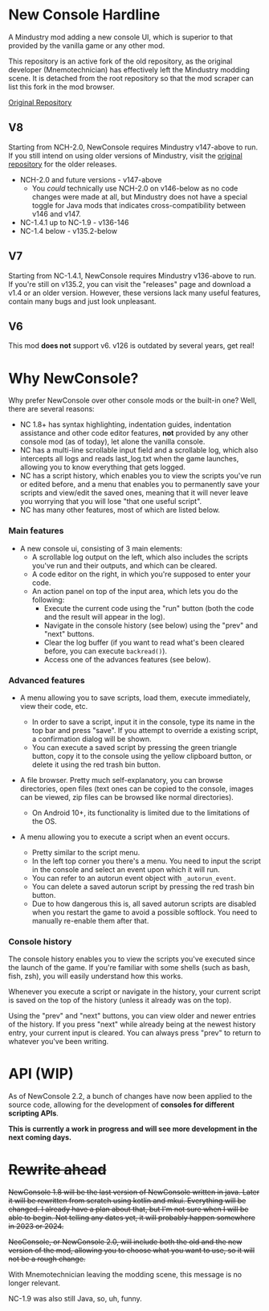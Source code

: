 # New Console Hardline
A Mindustry mod adding a new console UI, which is superior to that provided by the vanilla game or any other mod.

This repository is an active fork of the old repository, as the original developer (Mnemotechnician) has effectively left the Mindustry modding scene. It is detached from the root repository so that the mod scraper can list this fork in the mod browser.

[Original Repository](https://github.com/Mnemotechnician/new-console)

## V8
Starting from NCH-2.0, NewConsole requires Mindustry v147-above to run.
If you still intend on using older versions of Mindustry, visit the [original repository](https://github.com/Mnemotechnician/new-console) for the older releases.

- NCH-2.0 and future versions - v147-above
  * You *could* technically use NCH-2.0 on v146-below as no code changes were made at all, but Mindustry does not have a special toggle for Java mods that indicates cross-compatibility between v146 and v147.
- NC-1.4.1 up to NC-1.9 - v136-146
- NC-1.4 below - v135.2-below

## V7
Starting from NC-1.4.1, NewConsole requires Mindustry v136-above to run.
If you're still on v135.2, you can visit the "releases" page and download a v1.4 or an older version.
However, these versions lack many useful features, contain many bugs and just look unpleasant.

## V6
This mod __does not__ support v6. v126 is outdated by several years, get real!

# Why NewConsole?
Why prefer NewConsole over other console mods or the built-in one? Well, there are several reasons:
* NC 1.8+ has syntax highlighting, indentation guides, indentation assistance and other code editor features,
  __not__ provided by any other console mod (as of today), let alone the vanilla console.
* NC has a multi-line scrollable input field and a scrollable log, which also intercepts all logs
  and reads last_log.txt when the game launches, allowing you to know everything that gets logged.
* NC has a script history, which enables you to view the scripts you've run or edited before,
  and a menu that enables you to permanently save your scripts and view/edit the saved ones,
  meaning that it will never leave you worrying that you will lose "that one useful script".
* NC has many other features, most of which are listed below.

### Main features
* A new console ui, consisting of 3 main elements:
    * A scrollable log output on the left, which also includes the scripts you've run and their outputs, and which can be cleared.
    * A code editor on the right, in which you're supposed to enter your code.
    * An action panel on top of the input area, which lets you do the following:
        * Execute the current code using the "run" button (both the code and the result will appear in the log).
        * Navigate in the console history (see below) using the "prev" and "next" buttons.
        * Clear the log buffer (if you want to read what's been cleared before, you can execute `backread()`).
        * Access one of the advances features (see below).

### Advanced features
* A menu allowing you to save scripts, load them, execute immediately, view their code, etc.
    * In order to save a script, input it in the console, type its name in the top bar and press "save". If you attempt to override a existing script, a confirmation dialog will be shown.
    * You can execute a saved script by pressing the green triangle button, copy it to the console using the yellow clipboard button, or delete it using the red trash bin button.

* A file browser. Pretty much self-explanatory, you can browse directories, open files (text ones can be copied to the console, images can be viewed, zip files can be browsed like normal directories).
    * On Android 10+, its functionality is limited due to the limitations of the OS.

* A menu allowing you to execute a script when an event occurs.
    * Pretty similar to the script menu.
    * In the left top corner you there's a menu. You need to input the script in the console and select an event upon which it will run.
    * You can refer to an autorun event object with `_autorun_event`.
    * You can delete a saved autorun script by pressing the red trash bin button.
    * Due to how dangerous this is, all saved autorun scripts are disabled when you restart the game to avoid a possible softlock. You need to manually re-enable them after that.


### Console history
The console history enables you to view the scripts you've executed since the launch of the game.
If you're familiar with some shells (such as bash, fish, zsh), you will easily understand how this works.

Whenever you execute a script or navigate in the history, your current script is saved on the top of the history (unless it already was on the top).

Using the "prev" and "next" buttons, you can view older and newer entries of the history.
If you press "next" while already being at the newest history entry, your current input is cleared. 
You can always press "prev" to return to whatever you've been writing.

# API (WIP)
As of NewConsole 2.2, a bunch of changes have now been applied to the source code, allowing for the development of **consoles for different scripting APIs**.

**This is currently a work in progress and will see more development in the next coming days.**

# ~~Rewrite ahead~~
<strike>NewConsole 1.8 will be the last version of NewConsole written in java.
Later it will be rewritten from scratch using kotlin and mkui. Everything will be changed.
I already have a plan about that, but I'm not sure when I will be able to begin.
Not telling any dates yet, it will probably happen somewhere in 2023 or 2024.

NeoConsole, or NewConsole 2.0, will include both the old and the new version of the mod,
allowing you to choose what you want to use, so it will not be a rough change.</strike>

With Mnemotechnician leaving the modding scene, this message is no longer relevant.

NC-1.9 was also still Java, so, uh, funny.